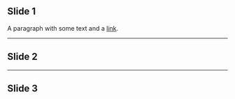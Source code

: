## Slide 1
A paragraph with some text and a [link](https://vc1995.github.io/studious-waffle/).

---

## Slide 2

---

## Slide 3